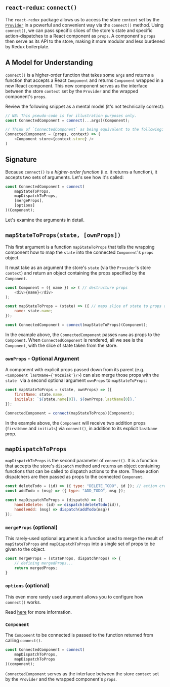 ## `react-redux`: `connect()`

The `react-redux` package allows us to access the store `context` set by the
[`Provider`][provider] in a powerful and convenient way via the `connect()`
method.  Using `connect()`, we can pass specific slices of the store's state
and specific action-dispatches to a React component as `props`. A component's
`props`  then serve as its API to the store, making it more modular and less
burdened by Redux boilerplate.

## A Model for Understanding

`connect()` is a higher-order function that takes some `args` and returns a function that accepts a React `Component` and returns `Component` wrapped in a new React component. This new component serves as the interface between the store `context` set by the `Provider` and the wrapped component's `props`.

Review the following snippet as a mental model (it's not technically correct):

```js
// NB: This pseudo-code is for illustration purposes only.
const ConnectedComponent = connect(...args)(Component);

// Think of `ConnectedComponent` as being equivalent to the following:
ConnectedComponent = (props, context) => (
	<Component store={context.store} />
)
```

## Signature

Because `connect()` is a *higher-order function* (i.e. it returns a function), it accepts two sets of arguments. Let's see how it's called:

```js
const ConnectedComponent = connect(
	mapStateToProps,
	mapDispatchToProps,
	[mergeProps],
	[options]
)(Component);
```

Let's examine the arguments in detail.

## `mapStateToProps(state, [ownProps])`

This first argument is a function `mapStateToProps` that tells the wrapping
component how to map the `state` into the connected `Component`'s `props`
object.

It must take as an argument the store's `state` (via the `Provider`'s store
`context`) and return an object containing the props specified by the
`Component`.

```js
const Component = ({ name }) => ( // destructure props
	<div>{name}</div>
);

const mapStateToProps = (state) => ({ // maps slice of state to props object
	name: state.name;
});

const ConnectedComponent = connect(mapStateToProps)(Component);
```
In the example above, the `ConnectedComponent` passes `name` as props to the
`Component`. When `ConnectedComponent` is rendered, all we see is the
`Component`, with the slice of state taken from the store.

### `ownProps` - Optional Argument

A component with explicit props passed down from its parent (e.g. `<Component lastName={'Wozniak'}/>`) can also merge those props with the `state ` via a second optional argument `ownProps` to `mapStateToProps`:

```js
const mapStateToProps = (state, ownProps) => ({
	firstName: state.name,
	initials: `${state.name[0]}. ${ownProps.lastName[0]}.`
});

ConnectedComponent = connect(mapStateToProps)(Component);
```

In the example above, the `Component` will receive two addition props (`firstName` and `initials`) via `connect()`, in addition to its explicit `lastName` prop.

## `mapDispatchToProps`

`mapDispatchToProps` is the second parameter of `connect()`. It is a function
that accepts the store's `dispatch` method and returns an object containing
functions that can be called to dispatch actions to the store. These action
dispatchers are then passed as props to the connected `Component`.

```js
const deleteTodo = (id) => ({ type: "DELETE_TODO", id }); // action creators
const addTodo = (msg) => ({ type: "ADD_TODO", msg });

const mapDispatchToProps = (dispatch) => ({
	handleDelete: (id) => dispatch(deleteTodo(id)),
	handleAdd: (msg) => dispatch(addTodo(msg))
});
```

### `mergeProps` (optional)

This rarely-used optional argument is a function used to merge the result of `mapStateToProps` and `mapDispatchToProps` into a single set of props to be given to the object.

```js
const mergeProps = (stateProps, dispatchProps) => {
	// defining mergedProps...
	return mergedProps;
}
```

### `options` (optional)

This even more rarely used argument allows you to configure how `connect()` works.

Read [here][docs] for more information.

### `Component`

The `Component` to be connected is passed to the function returned from calling
`connect()`.

```js
const ConnectedComponent = connect(
	mapDispatchToProps,
	mapDispatchToProps
)(component);
```

`ConnectedComponent` serves as the interface between the store `context` set by the `Provider` and the wrapped component's `props`.

[docs]: https://github.com/reactjs/react-redux/blob/master/docs/api.md#arguments
[provider]: provider.md
